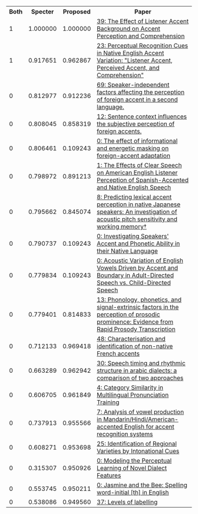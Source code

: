 <html><table><tr>
<th>Both</th>
<th>Specter</th>
<th>Proposed</th>
<th>Paper</th>
</tr>
<tr>
<td>1</td>
<td>1.000000</td>
<td>1.000000</td>
<td><a href="https://www.semanticscholar.org/paper/0d5bb16b3e785a35bb3a992190a677709bfb3c57">39: The Effect of Listener Accent Background on Accent Perception and Comprehension</a></td>
</tr>
<tr>
<td>1</td>
<td>0.917651</td>
<td>0.962867</td>
<td><a href="https://www.semanticscholar.org/paper/9a58cc20f73dd9b6a67a9e1e7637cbd26a5a0534">23: Perceptual Recognition Cues in Native English Accent Variation: "Listener Accent, Perceived Accent, and Comprehension"</a></td>
</tr>
<tr>
<td>0</td>
<td>0.812977</td>
<td>0.912236</td>
<td><a href="https://www.semanticscholar.org/paper/cbe9a8dd033794b5e8477d2fe487c988faa6ff4d">69: Speaker-independent factors affecting the perception of foreign accent in a second language.</a></td>
</tr>
<tr>
<td>0</td>
<td>0.808045</td>
<td>0.858319</td>
<td><a href="https://www.semanticscholar.org/paper/4cfaf333393fc9a338f9c35c53bce0fda5e8d26a">12: Sentence context influences the subjective perception of foreign accents.</a></td>
</tr>
<tr>
<td>0</td>
<td>0.806461</td>
<td>0.109243</td>
<td><a href="https://www.semanticscholar.org/paper/063f8348843dd23a077f145be4c82eeca22c6d07">0: The effect of informational and energetic masking on foreign-accent adaptation</a></td>
</tr>
<tr>
<td>0</td>
<td>0.798972</td>
<td>0.891213</td>
<td><a href="https://www.semanticscholar.org/paper/03f2331733eabc9af7b8e085cea5b1aa967ddb32">1: The Effects of Clear Speech on American English Listener Perception of Spanish-Accented and Native English Speech</a></td>
</tr>
<tr>
<td>0</td>
<td>0.795662</td>
<td>0.845074</td>
<td><a href="https://www.semanticscholar.org/paper/aab4c13fdc72dd2e23daa8fe645cbc06f7e66c57">8: Predicting lexical accent perception in native Japanese speakers: An investigation of acoustic pitch sensitivity and working memory†</a></td>
</tr>
<tr>
<td>0</td>
<td>0.790737</td>
<td>0.109243</td>
<td><a href="https://www.semanticscholar.org/paper/82c93782aa605c403f44715c2d158dfae0faa294">0: Investigating Speakers' Accent and Phonetic Ability in their Native Language</a></td>
</tr>
<tr>
<td>0</td>
<td>0.779834</td>
<td>0.109243</td>
<td><a href="https://www.semanticscholar.org/paper/6974f7e99490454ed0fce331ee29a2cd18df0104">0: Acoustic Variation of English Vowels Driven by Accent and Boundary in Adult-Directed Speech vs. Child-Directed Speech</a></td>
</tr>
<tr>
<td>0</td>
<td>0.779401</td>
<td>0.814833</td>
<td><a href="https://www.semanticscholar.org/paper/6d974edb1baf68d338ce96101d557efa723c8369">13: Phonology, phonetics, and signal-extrinsic factors in the perception of prosodic prominence: Evidence from Rapid Prosody Transcription</a></td>
</tr>
<tr>
<td>0</td>
<td>0.712133</td>
<td>0.969418</td>
<td><a href="https://www.semanticscholar.org/paper/960de9388ed336090c9bcdad03d9c8aaa80544a3">48: Characterisation and identification of non-native French accents</a></td>
</tr>
<tr>
<td>0</td>
<td>0.663289</td>
<td>0.962942</td>
<td><a href="https://www.semanticscholar.org/paper/1d5ad971bbef9ddccd8918e8086979c12e3d95bb">30: Speech timing and rhythmic structure in arabic dialects: a comparison of two approaches</a></td>
</tr>
<tr>
<td>0</td>
<td>0.606705</td>
<td>0.961849</td>
<td><a href="https://www.semanticscholar.org/paper/bb1e748c84563973d8b38fc0f16fcf971afa29df">4: Category Similarity in Multilingual Pronunciation Training</a></td>
</tr>
<tr>
<td>0</td>
<td>0.737913</td>
<td>0.955566</td>
<td><a href="https://www.semanticscholar.org/paper/fcfaf2020e94419ce707ef06b3fa5758612aabab">7: Analysis of vowel production in Mandarin/Hindi/American- accented English for accent recognition systems</a></td>
</tr>
<tr>
<td>0</td>
<td>0.608271</td>
<td>0.953698</td>
<td><a href="https://www.semanticscholar.org/paper/98fe80834dc7116f2c47e31bfdd9578be06f3508">25: Identification of Regional Varieties by Intonational Cues</a></td>
</tr>
<tr>
<td>0</td>
<td>0.315307</td>
<td>0.950926</td>
<td><a href="https://www.semanticscholar.org/paper/9410be5a078c9792a8555a173b001ab38b117323">0: Modeling the Perceptual Learning of Novel Dialect Features</a></td>
</tr>
<tr>
<td>0</td>
<td>0.553745</td>
<td>0.950211</td>
<td><a href="https://www.semanticscholar.org/paper/abdfc6cbc2ec769830dd7197ae786fdc7904ac73">0: Jasmine and the Bee: Spelling word-initial [th] in English</a></td>
</tr>
<tr>
<td>0</td>
<td>0.538086</td>
<td>0.949560</td>
<td><a href="https://www.semanticscholar.org/paper/6d1166b5f706e71f16109f27a9dd985d31907a98">37: Levels of labelling</a></td>
</tr>
</table></html>
